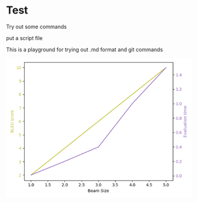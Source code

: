 # Test
Try out some commands

put a script file

This is a playground for trying out .md format and git commands

![beam_chart](https://github.com/sugarsword/Test/blob/master/beam_chart.png)
